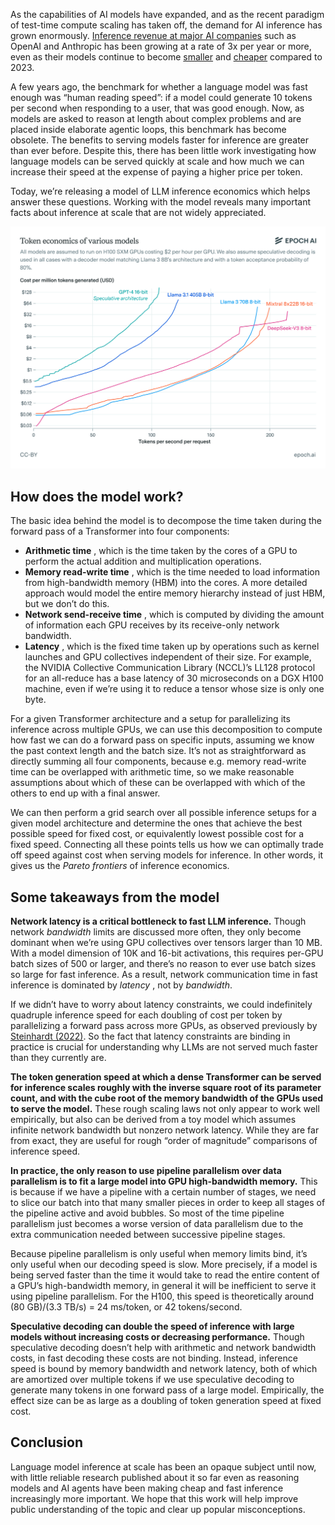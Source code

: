 As the capabilities of AI models have expanded, and as the recent paradigm of test-time compute scaling has taken off, the demand for AI inference has grown enormously. [Inference revenue at major AI companies](/data-insights/ai-companies-revenue) such as OpenAI and Anthropic has been growing at a rate of 3x per year or more, even as their models continue to become [smaller](/gradient-updates/frontier-language-models-have-become-much-smaller) and [cheaper](/data-insights/llm-inference-price-trends) compared to 2023.

A few years ago, the benchmark for whether a language model was fast enough was “human reading speed”: if a model could generate 10 tokens per second when responding to a user, that was good enough. Now, as models are asked to reason at length about complex problems and are placed inside elaborate agentic loops, this benchmark has become obsolete. The benefits to serving models faster for inference are greater than ever before. Despite this, there has been little work investigating how language models can be served quickly at scale and how much we can increase their speed at the expense of paying a higher price per token.

Today, we’re releasing a model of LLM inference economics which helps answer these questions. Working with the model reveals many important facts about inference at scale that are not widely appreciated.

![](images/inference-economics-of-language-models.png)

## How does the model work?

The basic idea behind the model is to decompose the time taken during the forward pass of a Transformer into four components:

  * **Arithmetic time** , which is the time taken by the cores of a GPU to perform the actual addition and multiplication operations.
  * **Memory read-write time** , which is the time needed to load information from high-bandwidth memory (HBM) into the cores. A more detailed approach would model the entire memory hierarchy instead of just HBM, but we don’t do this.
  * **Network send-receive time** , which is computed by dividing the amount of information each GPU receives by its receive-only network bandwidth.
  * **Latency** , which is the fixed time taken up by operations such as kernel launches and GPU collectives independent of their size. For example, the NVIDIA Collective Communication Library (NCCL)’s LL128 protocol for an all-reduce has a base latency of 30 microseconds on a DGX H100 machine, even if we’re using it to reduce a tensor whose size is only one byte.



For a given Transformer architecture and a setup for parallelizing its inference across multiple GPUs, we can use this decomposition to compute how fast we can do a forward pass on specific inputs, assuming we know the past context length and the batch size. It’s not as straightforward as directly summing all four components, because e.g. memory read-write time can be overlapped with arithmetic time, so we make reasonable assumptions about which of these can be overlapped with which of the others to end up with a final answer.

We can then perform a grid search over all possible inference setups for a given model architecture and determine the ones that achieve the best possible speed for fixed cost, or equivalently lowest possible cost for a fixed speed. Connecting all these points tells us how we can optimally trade off speed against cost when serving models for inference. In other words, it gives us the _Pareto frontiers_ of inference economics.

## Some takeaways from the model

**Network latency is a critical bottleneck to fast LLM inference.** Though network _bandwidth_ limits are discussed more often, they only become dominant when we’re using GPU collectives over tensors larger than 10 MB. With a model dimension of 10K and 16-bit activations, this requires per-GPU batch sizes of 500 or larger, and there’s no reason to ever use batch sizes so large for fast inference. As a result, network communication time in fast inference is dominated by _latency_ , not by _bandwidth_.

If we didn’t have to worry about latency constraints, we could indefinitely quadruple inference speed for each doubling of cost per token by parallelizing a forward pass across more GPUs, as observed previously by [Steinhardt (2022)](https://bounded-regret.ghost.io/how-fast-can-we-perform-a-forward-pass/). So the fact that latency constraints are binding in practice is crucial for understanding why LLMs are not served much faster than they currently are.

**The token generation speed at which a dense Transformer can be served for inference scales roughly with the inverse square root of its parameter count, and with the cube root of the memory bandwidth of the GPUs used to serve the model.** These rough scaling laws not only appear to work well empirically, but also can be derived from a toy model which assumes infinite network bandwidth but nonzero network latency. While they are far from exact, they are useful for rough “order of magnitude” comparisons of inference speed.

**In practice, the only reason to use pipeline parallelism over data parallelism is to fit a large model into GPU high-bandwidth memory.** This is because if we have a pipeline with a certain number of stages, we need to slice our batch into that many smaller pieces in order to keep all stages of the pipeline active and avoid bubbles. So most of the time pipeline parallelism just becomes a worse version of data parallelism due to the extra communication needed between successive pipeline stages.

Because pipeline parallelism is only useful when memory limits bind, it’s only useful when our decoding speed is slow. More precisely, if a model is being served faster than the time it would take to read the entire content of a GPU’s high-bandwidth memory, in general it will be inefficient to serve it using pipeline parallelism. For the H100, this speed is theoretically around (80 GB)/(3.3 TB/s) = 24 ms/token, or 42 tokens/second.

**Speculative decoding can double the speed of inference with large models without increasing costs or decreasing performance.** Though speculative decoding doesn’t help with arithmetic and network bandwidth costs, in fast decoding these costs are not binding. Instead, inference speed is bound by memory bandwidth and network latency, both of which are amortized over multiple tokens if we use speculative decoding to generate many tokens in one forward pass of a large model. Empirically, the effect size can be as large as a doubling of token generation speed at fixed cost.

## Conclusion

Language model inference at scale has been an opaque subject until now, with little reliable research published about it so far even as reasoning models and AI agents have been making cheap and fast inference increasingly more important. We hope that this work will help improve public understanding of the topic and clear up popular misconceptions.

